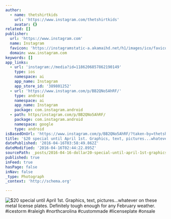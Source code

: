 ```yaml
---
author:
  - name: thetshirtkids
    url: 'https://www.instagram.com/thetshirtkids'
    avatar: {}
related: []
publisher:
  url: 'https://www.instagram.com'
  name: Instagram
  favicon: 'https://instagramstatic-a.akamaihd.net/h1/images/ico/favicon.ico/7cdab0872b15.ico'
  domain: www.instagram.com
keywords: []
app_links:
  - url: 'instagram://media?id=1186206857862190149'
    type: ios
    namespace: ai
    app_name: Instagram
    app_store_id: '389801252'
  - url: 'https://www.instagram.com/p/BB2QNo5AhRF/'
    type: android
    namespace: ai
    app_name: Instagram
    package: com.instagram.android
  - path: https/instagram.com/p/BB2QNo5AhRF/
    package: com.instagram.android
    namespace: google
    type: android
isBasedOnUrl: 'https://www.instagram.com/p/BB2QNo5AhRF/?taken-by=thetshirtkids'
title: '$20 special until April 1st. Graphics, text, pictures...whatever on these metal license plates. Definitely tough enough for any February weather. #icestorm #raleigh #northcarolina #custommade #licenseplate #onsale'
datePublished: '2016-04-16T03:58:49.862Z'
dateModified: '2016-04-16T02:44:22.895Z'
sourcePath: _posts/2016-04-16-dollar20-special-until-april-1st-graphics-text-pictureswhat.md
published: true
inFeed: true
hasPage: false
inNav: false
_type: Photograph
_context: 'http://schema.org'

---
```

![$20 special until April 1st. Graphics, text, pictures...whatever on these metal license plates. Definitely tough enough for any February weather. #icestorm #raleigh #northcarolina #custommade #licenseplate #onsale](https://scontent.cdninstagram.com/t51.2885-15/s640x640/sh0.08/e35/12725096_466381520228932_348221005_n.jpg?ig_cache_key=MTE4NjIwNjg1Nzg2MjE5MDE0OQ%3D%3D.2)